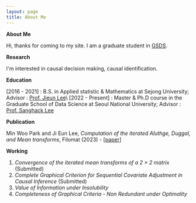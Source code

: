 ```yaml
---
layout: page
title: About Me
---
```


**About Me**

Hi, thanks for coming to my site. I am a graduate student in [GSDS](https://gsds.snu.ac.kr/).

**Research**

I'm interested in causal decision making, causal identification.

**Education**

[2016 - 2021] : B.S. in Applied statistic & Mathematics at Sejong University; Advisor : [Prof. Jieun Lee](https://home.sejong.ac.kr/~jieunlee7/)\\
[2022 - Present] : Master & Ph.D course in the Graduate School of Data Science at Seoul National University; Advisor : [Prof. Sanghack Lee](https://www.sanghacklee.me/)

**Publication**

Min Woo Park and Ji Eun Lee, *Computation of the iterated Aluthge, Duggal,
and Mean transforms*, Filomat (2023) - [[paper](https://doiserbia.nb.rs/Article.aspx?ID=0354-51802315843P)]

**Working**

1. *Convergence of the iterated mean transforms of a 2 × 2 matrix* (Submitted)
2. *Complete Graphical Criterion for Sequential Covariate Adjustment in Causal Inference* (Submitted)
3. *Value of Information under Insolubility*
4. *Completeness of Graphical Criteria - Non Redundant under Optimality* 

